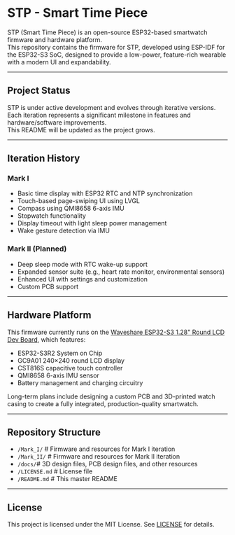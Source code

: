 # STP - Smart Time Piece

STP (Smart Time Piece) is an open-source ESP32-based smartwatch firmware and hardware platform.  
This repository contains the firmware for STP, developed using ESP-IDF for the ESP32-S3 SoC, designed to provide a low-power, feature-rich wearable with a modern UI and expandability.

---

## Project Status

STP is under active development and evolves through iterative versions.  
Each iteration represents a significant milestone in features and hardware/software improvements.  
This README will be updated as the project grows.  

---

## Iteration History

### Mark I

- Basic time display with ESP32 RTC and NTP synchronization  
- Touch-based page-swiping UI using LVGL  
- Compass using QMI8658 6-axis IMU  
- Stopwatch functionality  
- Display timeout with light sleep power management  
- Wake gesture detection via IMU  

### Mark II (Planned)

- Deep sleep mode with RTC wake-up support  
- Expanded sensor suite (e.g., heart rate monitor, environmental sensors)   
- Enhanced UI with settings and customization  
- Custom PCB support  


---

## Hardware Platform

This firmware currently runs on the [Waveshare ESP32-S3 1.28" Round LCD Dev Board](https://www.waveshare.com/wiki/ESP32-S3-Touch-LCD-1.28), which features:

- ESP32-S3R2 System on Chip  
- GC9A01 240×240 round LCD display  
- CST816S capacitive touch controller  
- QMI8658 6-axis IMU sensor  
- Battery management and charging circuitry

Long-term plans include designing a custom PCB and 3D-printed watch casing to create a fully integrated, production-quality smartwatch.

---

## Repository Structure
- `/Mark_I/` # Firmware and resources for Mark I iteration
- `/Mark_II/` # Firmware and resources for Mark II iteration
- `/docs/`# 3D design files, PCB design files, and other resources
- `/LICENSE.md` # License file
- `/README.md` # This master README

---

## License

This project is licensed under the MIT License. See [LICENSE](./LICENSE.md) for details.
